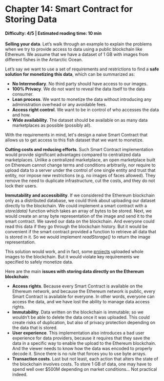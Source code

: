 # Chapter 14: Smart Contract for Storing Data
#### Difficulty: **4/5** \| Estimated reading time: **10 min**

<dialog character="jellyfish">These new species have absolutely incredible behaviors. They can do so many things, they are moving around graciously, touring completely into the Ether. </dialog>

**Selling your data**. Let’s walk through an example to explain the problems when we try to provide access to data using a public blockchain like Ethereum. We assume that we have a dataset of 1 GB with images from different fishes in the Antarctic Ocean.

Let’s say we want to use a set of requirements and restrictions to find a **safe solution for monetizing this data**, which can be summarized as:
- **No Intermediary**. No third party should have access to our images.
- **100% Privacy**. We do not want to reveal the data itself to the data consumer.
- **Lean process**. We want to monetize the data without introducing any administration overhead or any avoidable fees.
- **Access right control**. We want to be in control of who accesses the data and how.
- **Wide availability**. The dataset should be available on as many data marketplaces as possible (possibly all).

With the requirements in mind, let's design a naive Smart Contract that allows us to get access to this fish dataset that we want to monetize.

**Cutting costs and reducing efforts**. Such Smart Contract implementation would provide significant advantages compared to centralized data marketplaces. Unlike a centralized marketplace, an open marketplace built on Ethereum cannot change terms and conditions arbitrarily, nor require to upload data to a server under the control of one single entity and trust that entity, nor impose new restrictions (e.g. no images of faces allowed). They  remove the need to duplicate infrastructure, cut the costs, and they do not lock their users.

**Immutability and accessibility**. If we considered the Ethereum blockchain only as a distributed database, we could think about uploading our dataset directly to the blockchain. We could implement a smart contract with a *store(data)* function which takes an array of bytes to be stored. Next, we would create an array byte representation of the image and send it to the smart contract. We saved our data on the blockchain. And everyone could read this data if they go through the blockchain history. But it would be convenient if the smart contract provided a function to retrieve all data that is stored in it. So we would implement *readStorage()* to return the image representation.

This solution would work, and in fact, some <a href="https://boobies.surge.sh/" target="_blank" >projects</a> uploaded whole images to the blockchain. But it would violate key requirements we specified to safely monetize data.

Here are the main **issues with storing data directly on the Ethereum blockchain**:

- **Access rights**. Because every Smart Contract is available on the Ethereum network, and because the Ethereum network is public, every Smart Contract is available for everyone. In other words, everyone can access the data, and we have lost the ability to manage data access rights.
- **Immutability**. Data written on the blockchain is immutable; so we wouldn’t be able to delete the data once it was uploaded. This could create risks of duplication, but also of privacy protection depending on the data that is stored.
- **User experience**. This implementation also introduces a bad user experience for data providers, because it requires that they save the data in a specific way to enable the upload to the Ethereum blockchain. And the viewer needs to know how the data was encoded to properly decode it. Since there is no rule that forces you to use byte arrays.
- **Transaction costs**. Last but not least, each action that alters the state of the blockchain involves costs. To store 1 GB of data, one may have to spend well over $500M depending on market conditions… Not practical indeed.
